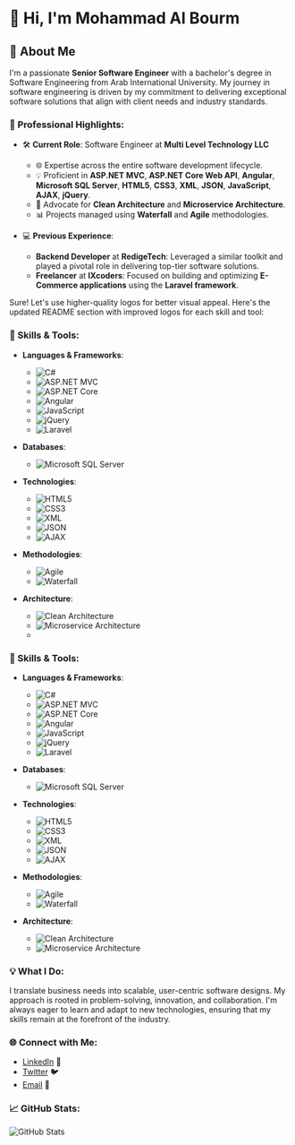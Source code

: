 # 👋 Hi, I'm Mohammad Al Bourm

## 🚀 About Me
I'm a passionate **Senior Software Engineer** with a bachelor's degree in Software Engineering from Arab International University. My journey in software engineering is driven by my commitment to delivering exceptional software solutions that align with client needs and industry standards. 

### 🌟 Professional Highlights:
- 🛠️ **Current Role**: Software Engineer at **Multi Level Technology LLC**
  - 🌐 Expertise across the entire software development lifecycle.
  - 💡 Proficient in **ASP.NET MVC**, **ASP.NET Core Web API**, **Angular**, **Microsoft SQL Server**, **HTML5**, **CSS3**, **XML**, **JSON**, **JavaScript**, **AJAX**, **jQuery**.
  - 📐 Advocate for **Clean Architecture** and **Microservice Architecture**.
  - 📊 Projects managed using **Waterfall** and **Agile** methodologies.

- 💻 **Previous Experience**:
  - **Backend Developer** at **RedigeTech**: Leveraged a similar toolkit and played a pivotal role in delivering top-tier software solutions.
  - **Freelancer** at **IXcoders**: Focused on building and optimizing **E-Commerce applications** using the **Laravel framework**.

Sure! Let's use higher-quality logos for better visual appeal. Here's the updated README section with improved logos for each skill and tool:

### 🧰 Skills & Tools:
- **Languages & Frameworks**:
  - ![C#](https://img.shields.io/badge/-C%23-239120?style=for-the-badge&logo=c-sharp&logoColor=white) 
  - ![ASP.NET MVC](https://img.shields.io/badge/-ASP.NET%20MVC-5C2D91?style=for-the-badge&logo=.net&logoColor=white)
  - ![ASP.NET Core](https://img.shields.io/badge/-ASP.NET%20Core-5C2D91?style=for-the-badge&logo=.net&logoColor=white)
  - ![Angular](https://img.shields.io/badge/-Angular-DD0031?style=for-the-badge&logo=angular&logoColor=white)
  - ![JavaScript](https://img.shields.io/badge/-JavaScript-F7DF1E?style=for-the-badge&logo=javascript&logoColor=black)
  - ![jQuery](https://img.shields.io/badge/-jQuery-0769AD?style=for-the-badge&logo=jquery&logoColor=white)
  - ![Laravel](https://img.shields.io/badge/-Laravel-FF2D20?style=for-the-badge&logo=laravel&logoColor=white)

- **Databases**:
  - ![Microsoft SQL Server](https://img.shields.io/badge/-Microsoft%20SQL%20Server-CC2927?style=for-the-badge&logo=microsoft-sql-server&logoColor=white)

- **Technologies**:
  - ![HTML5](https://img.shields.io/badge/-HTML5-E34F26?style=for-the-badge&logo=html5&logoColor=white)
  - ![CSS3](https://img.shields.io/badge/-CSS3-1572B6?style=for-the-badge&logo=css3&logoColor=white)
  - ![XML](https://img.shields.io/badge/-XML-FF6600?style=for-the-badge&logo=xml&logoColor=white)
  - ![JSON](https://img.shields.io/badge/-JSON-000000?style=for-the-badge&logo=json&logoColor=white)
  - ![AJAX](https://img.shields.io/badge/-AJAX-47A248?style=for-the-badge&logo=ajax&logoColor=white)

- **Methodologies**:
  - ![Agile](https://img.shields.io/badge/-Agile-44B78B?style=for-the-badge&logo=agile&logoColor=white)
  - ![Waterfall](https://img.shields.io/badge/-Waterfall-00A4CC?style=for-the-badge&logo=waterfall&logoColor=white)

- **Architecture**:
  - ![Clean Architecture](https://img.shields.io/badge/-Clean%20Architecture-0078D4?style=for-the-badge&logo=clean-architecture&logoColor=white)
  - ![Microservice Architecture](https://img.shields.io/badge/-Microservice%20Architecture-FF7A59?style=for-the-badge&logo=microservice-architecture&logoColor=white)
  - 
### 🧰 Skills & Tools:
- **Languages & Frameworks**:
  - ![C#](https://img.shields.io/badge/-C%23-239120?style=for-the-badge&logo=c-sharp&logoColor=white) 
  - ![ASP.NET MVC](https://img.shields.io/badge/-ASP.NET%20MVC-5C2D91?style=for-the-badge&logo=.net&logoColor=white)
  - ![ASP.NET Core](https://img.shields.io/badge/-ASP.NET%20Core-5C2D91?style=for-the-badge&logo=.net&logoColor=white)
  - ![Angular](https://img.shields.io/badge/-Angular-DD0031?style=for-the-badge&logo=angular&logoColor=white)
  - ![JavaScript](https://img.shields.io/badge/-JavaScript-F7DF1E?style=for-the-badge&logo=javascript&logoColor=black)
  - ![jQuery](https://img.shields.io/badge/-jQuery-0769AD?style=for-the-badge&logo=jquery&logoColor=white)
  - ![Laravel](https://img.shields.io/badge/-Laravel-FF2D20?style=for-the-badge&logo=laravel&logoColor=white)

- **Databases**:
  - ![Microsoft SQL Server](https://img.shields.io/badge/-Microsoft%20SQL%20Server-CC2927?style=for-the-badge&logo=microsoft-sql-server&logoColor=white)

- **Technologies**:
  - ![HTML5](https://img.shields.io/badge/-HTML5-E34F26?style=for-the-badge&logo=html5&logoColor=white)
  - ![CSS3](https://img.shields.io/badge/-CSS3-1572B6?style=for-the-badge&logo=css3&logoColor=white)
  - ![XML](https://img.shields.io/badge/-XML-FF6600?style=for-the-badge&logo=xml&logoColor=white)
  - ![JSON](https://img.shields.io/badge/-JSON-000000?style=for-the-badge&logo=json&logoColor=white)
  - ![AJAX](https://img.shields.io/badge/-AJAX-47A248?style=for-the-badge&logo=ajax&logoColor=white)

- **Methodologies**:
  - ![Agile](https://img.shields.io/badge/-Agile-44B78B?style=for-the-badge&logo=agile&logoColor=white)
  - ![Waterfall](https://img.shields.io/badge/-Waterfall-00A4CC?style=for-the-badge&logo=waterfall&logoColor=white)

- **Architecture**:
  - ![Clean Architecture](https://img.shields.io/badge/-Clean%20Architecture-0078D4?style=for-the-badge&logo=architecture&logoColor=white)
  - ![Microservice Architecture](https://img.shields.io/badge/-Microservice%20Architecture-FF7A59?style=for-the-badge&logo=architecture&logoColor=white)
 
  
### 💡 What I Do:
I translate business needs into scalable, user-centric software designs. My approach is rooted in problem-solving, innovation, and collaboration. I'm always eager to learn and adapt to new technologies, ensuring that my skills remain at the forefront of the industry.

### 🌐 Connect with Me:
- [LinkedIn](https://www.linkedin.com/in/mohammad-al-bourm-067337166) 💼
- [Twitter](https://x.com/BourmMohammad) 🐦
- [Email](mailto:mohammadbourm@gmail.com) 📧

### 📈 GitHub Stats:
![GitHub Stats](https://github-readme-stats.vercel.app/api?username=MohammadAhmadAlBourm&show_icons=true&theme=radical)
